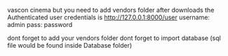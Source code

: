 vascon cinema 
but you need to add vendors folder after downloads
the Authenticated user credentials is http://127.0.0.1:8000/user
username:  admin
pass: password

dont forget to add your vendors folder
dont forget to import database (sql file would be found inside Database folder)
